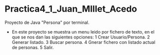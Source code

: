 # Practica4_1_Juan_MIllet_Acedo
Proyecto de Java "Persona" por terminal.

- En este proyecto se muestra un menu leido por fichero de texto, en el que se nos dan las siguientes opciones:
1 Crear Usuario/Persona.
2 Generar listado.
3 Buscar persona.
4 Gnerar fichero con listado actual de personas.
5 Salir.
